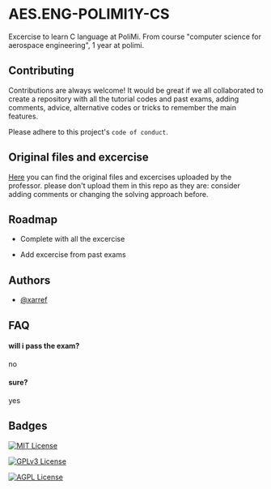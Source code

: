 # AES.ENG-POLIMI1Y-CS
Excercise to learn C language at PoliMi. From course "computer science for aerospace engineering", 1 year at polimi.



## Contributing

Contributions are always welcome!
It would be great if we all collaborated to create a repository with all the tutorial codes and past exams, adding comments, advice, alternative codes or tricks to remember the main features.

Please adhere to this project's `code of conduct`.


## Original files and excercise

[Here](https://github.com/Polimi-Courses/Informatica_Aerospaziali-src) you can find the original files and excercises uploaded by the professor.
please don't upload them in this repo as they are: consider adding comments or changing the solving approach before.

## Roadmap

- Complete with all the excercise

- Add excercise from past exams



## Authors

- [@xarref](https://www.github.com/xarref)


## FAQ

#### will i pass the exam?

no

#### sure?

yes

## Badges

[![MIT License](https://img.shields.io/badge/License-MIT-green.svg)](https://choosealicense.com/licenses/mit/)

[![GPLv3 License](https://img.shields.io/badge/License-GPL%20v3-yellow.svg)](https://opensource.org/licenses/)

[![AGPL License](https://img.shields.io/badge/license-AGPL-blue.svg)](http://www.gnu.org/licenses/agpl-3.0)

